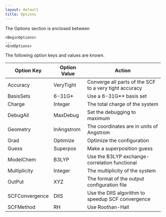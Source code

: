 ```yaml
---
layout: default
title: Options
---
```


The Options section is enclosed between

    <BeginOptions>
    ...
    <EndOptions>

The following option keys and values are known.

|Option Key|Option Value|Action|
|----------|------------|------|
|Accuracy|VeryTight|Converge all parts of the SCF to a very tight accuracy|
|BasisSets|6-31G\*|Use a 6-31G\*\* basis set|
|Charge|Integer|The total charge of the system|
|DebugAll|MaxDebug|Set the debugging to maximum|
|Geometry|InAngstrom|The coordinates are in units of Angstrom|
|Grad|Optimize|Optimize the configuration|
|Guess|Superpos|Make a superposition guess|
|ModelChem|B3LYP|Use the B3LYP exchange-correlation functional|
|Multiplicity|Integer|The multiplicity of the system|
|OutPut|XYZ|The format of the output configuration file|
|SCFConvergence|DIIS|Use the DIIS algorithm to speedup SCF convergence|
|SCFMethod|RH|Use Roothan-Hall|


